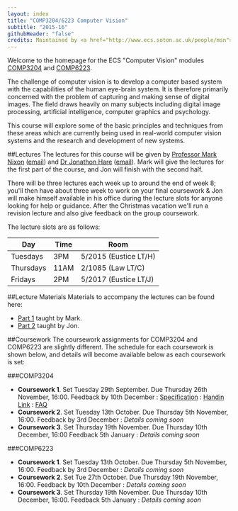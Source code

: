 ```yaml
---
layout: index
title: "COMP3204/6223 Computer Vision"
subtitle: "2015-16"
githubHeader: "false"
credits: Maintained by <a href="http://www.ecs.soton.ac.uk/people/msn">Professor Mark Nixon</a> and <a href="http://www.ecs.soton.ac.uk/people/jsh2">Dr Jonathon Hare</a>.
---
```


Welcome to the homepage for the ECS "Computer Vision" modules [COMP3204](https://secure.ecs.soton.ac.uk/module/COMP3204) and [COMP6223](https://secure.ecs.soton.ac.uk/module/COMP6223).

The challenge of computer vision is to develop a computer based system with the capabilities of the human eye-brain system. It is therefore primarily concerned with the problem of capturing and making sense of digital images. The field draws heavily on many subjects including digital image processing, artificial intelligence, computer graphics and psychology.

This course will explore some of the basic principles and techniques from these areas which are currently being used in real-world computer vision systems and the research and development of new systems.

##Lectures
The lectures for this course will be given by [Professor Mark Nixon](http://www.ecs.soton.ac.uk/people/msn) ([email](mailto:msn@ecs.soton.ac.uk)) and <a href="http://www.ecs.soton.ac.uk/people/jsh2">Dr Jonathon Hare</a> ([email](mailto:jsh2@ecs.soton.ac.uk)). Mark will give the lectures for the first part of the course, and Jon will finish with the second half. 

There will be three lectures each week up to around the end of week 8; you'll then have about three week to work on your final coursework & Jon will make himself available in his office during the lecture slots for anyone looking for help or guidance. After the Christmas vacation we'll run a revision lecture and also give feedback on the group coursework. 

The lecture slots are as follows:

Day       | Time | Room   
----------|------|-----------------------
Tuesdays  | 3PM  | 5/2015 (Eustice LT/H)
Thursdays | 11AM | 2/1085 (Law LT/C)
Fridays   | 2PM  | 5/2017 (Eustice LT/J)

##Lecture Materials
Materials to accompany the lectures can be found here:

* [Part 1](part1.html) taught by Mark.
* [Part 2](part2.html) taught by Jon.

##Coursework
The coursework assignments for COMP3204 and COMP6223 are slightly different. The schedule for each coursework is shown below, and details will become available below as each coursework is set:

###COMP3204

* **Coursework 1**. Set Tuesday 29th September. Due Thursday 26th November, 16:00. Feedback by 10th December : [Specification](cw/coursework1.html) : [Handin Link](https://handin.ecs.soton.ac.uk/handin/1516/COMP3204/7/) : [FAQ](cw/coursework1-faq.html) 
* **Coursework 2**. Set Tuesday 13th October. Due Thursday 5th November, 16:00. Feedback by 3rd December : *Details coming soon*
* **Coursework 3**. Set Thursday 19th November. Due Thursday 10th December, 16:00 Feedback 5th January : *Details coming soon*

<!--- [Specification](cw/coursework2.html) : [Handin Link](https://handin.ecs.soton.ac.uk/handin/1516/COMP3204/8/) -->
<!--- [Specification](cw/coursework3.html) : [Handin Link](https://handin.ecs.soton.ac.uk/handin/1516/COMP3204/9/) -->

###COMP6223

* **Coursework 1**. Set Tuesday 13th October. Due Thursday 5th November, 16:00. Feedback by 3rd December : *Details coming soon*
* **Coursework 2**. Set Tue 27th October. Due Thursday 19th November, 16:00. Feedback by 10th December : *Details coming soon*
* **Coursework 3**. Set Thursday 19th November. Due Thursday 10th December, 16:00. Feedback 5th January : *Details coming soon*

<!--- [Specification](cw/c6223_coursework1.html) : [Handin Link](https://handin.ecs.soton.ac.uk/handin/1516/COMP6223/1/) -->
<!--- [Specification](cw/c6223_coursework2.html) : [Handin Link](https://handin.ecs.soton.ac.uk/handin/1516/COMP6223/2/) -->
<!--- [Specification](cw/c6223_coursework3.html) : [Handin Link](https://handin.ecs.soton.ac.uk/handin/1516/COMP6223/3/) -->


